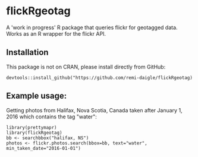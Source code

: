 # flickRgeotag
A 'work in progress' R package that queries flickr for geotagged data. Works as an R wrapper for the flickr API.

## Installation

This package is not on CRAN, please install directly from GitHub:

```
devtools::install_github("https://github.com/remi-daigle/flickRgeotag)
```

## Example usage:

Getting photos from Halifax, Nova Scotia, Canada taken after January 1, 2016 which contains the tag "water":

```
library(prettymapr)
library(flickRgeotag)
bb <- searchbbox("halifax, NS")
photos <- flickr.photos.search(bbox=bb, text="water", min_taken_date="2016-01-01")
```

